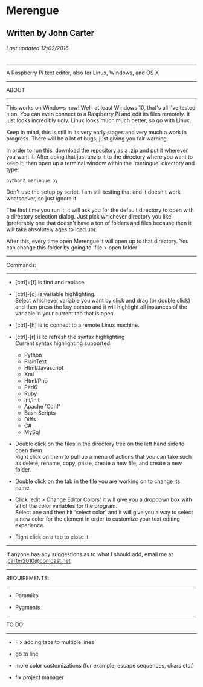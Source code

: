 # Merengue #

## Written by John Carter ##
###### Last updated 12/02/2016 ######

----------------

A Raspberry Pi text editor, also for Linux, Windows, and OS X

----------------

ABOUT

----------------

  This works on Windows now! Well, at least Windows 10, that's all I've tested it on.  You can even connect to a Raspberry Pi and edit its files remotely.  It just looks incredibly ugly.  Linux looks much much better, so go with Linux.

  Keep in mind, this is still in its very early stages and very much a work in progress.  There will be a lot of bugs, just giving you fair warning.

  In order to run this, download the repository as a .zip and put it wherever you want it.  After doing that just unzip it to the directory where you want to keep it, then open up a terminal window within the 'meringue' directory and type:

    python2 meringue.py

  Don't use the setup.py script.  I am still testing that and it doesn't work whatsoever, so just ignore it.

  The first time you run it, it will ask you for the default directory to open with a directory selection dialog.  Just pick whichever directory you like (preferably one that doesn't have a ton of folders and files because then it will take absolutely ages to load up).

  After this, every time open Merengue it will open up to that directory.
  You can change this folder by going to 'file > open folder'

----------------

Commands:

----------------

  + [ctrl]+[f] is find and replace

  + [ctrl]-[q] is variable highlighting.  
    Select whichever variable you want by click and drag (or double click) and then press the key combo and it will highlight all instances of the variable in your current tab that is open.

  + [ctrl]-[h] is to connect to a remote Linux machine.

  + [ctrl]-[r] is to refresh the syntax highlighting  
    Current syntax highlighting supported:
      * Python
      * PlainText
      * Html/Javascript
      * Xml
      * Html/Php
      * Perl6
      * Ruby
      * Ini/Init
      * Apache 'Conf'
      * Bash Scripts
      * Diffs
      * C#
      * MySql


  + Double click on the files in the directory tree on the left hand side to open them  
    Right click on them to pull up a menu of actions that you can take such as delete, rename, copy, paste, create a new file, and create a new folder.

  + Double click on the tab in the file you are working on to change its name.

  + Click 'edit > Change Editor Colors' it will give you a dropdown box with all of the color variables for the program.  
    Select one and then hit 'select color' and it will give you a way to select a new color for the element in order to customize your text editing experience.

  + Right click on a tab to close it

----------------

If anyone has any suggestions as to what I should add, email me at jcarter2010@comcast.net

-----------------

REQUIREMENTS:

-----------------

  + Paramiko

  + Pygments

-----------------

TO DO:

-----------------

  + Fix adding tabs to multiple lines

  + go to line

  + more color customizations (for example, escape sequences, chars etc.)

  + fix project manager

